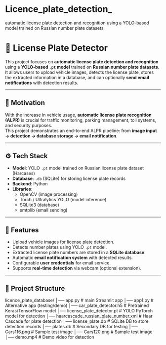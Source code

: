 # Licence_plate_detection_
automatic license plate detection and recognition using a YOLO-based model trained on  Russian number plate datasets


# 🚗 License Plate Detector

This project focuses on **automatic license plate detection and recognition** using a **YOLO-based `.pt` model** trained on **Russian number plate datasets**.  
It allows users to upload vehicle images, detects the license plate, stores the extracted information in a database, and can optionally **send email notifications** with detection results.

---

## 📌 Motivation
With the increase in vehicle usage, **automatic license plate recognition (ALPR)** is crucial for traffic monitoring, parking management, toll systems, and security purposes.  
This project demonstrates an end-to-end ALPR pipeline: from **image input → detection → database storage → email notification**.

---

## ⚙️ Tech Stack
- **Model**: YOLO `.pt` model trained on Russian license plate dataset (Harcases)  
- **Database**: `.db` (SQLite) for storing license plate records  
- **Backend**: Python  
- **Libraries**:  
  - OpenCV (image processing)  
  - Torch / Ultralytics YOLO (model inference)  
  - SQLite3 (database)  
  - smtplib (email sending)  

---

## 🎯 Features
- Upload vehicle images for license plate detection.  
- Detects number plates using YOLO `.pt` model.  
- Extracted license plate numbers are stored in a **SQLite database**.  
- Automatic **email notification system** with detected results.  
- Configurable **user credentials** for email service.  
- Supports **real-time detection** via webcam (optional extension).  

---


## 📂 Project Structure
licence_plate_database/
│── app.py # main Streamlit app
│── app1.py # Alternative app (testing/demo)
│── car_plate_detector.h5 # Pretrained Keras/TensorFlow model
│── license_plate_detector.pt # YOLO PyTorch model for detection
│── haarcascade_russian_plate_number.xml # Haar Cascade for plate detection
│── license_plate.db # SQLite DB to store detection records
│── plates.db # Secondary DB for testing
│── Cars116.png # Sample test image
│── Cars120.png # Sample test image
│── demo.mp4 # Demo video for detection

